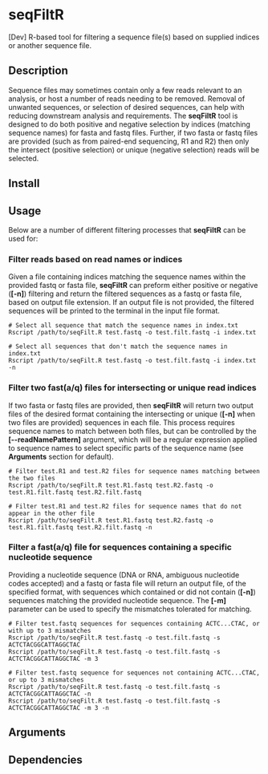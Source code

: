 # seqFiltR
[Dev] R-based tool for filtering a sequence file(s) based on supplied indices or another sequence file.

## Description
Sequence files may sometimes contain only a few reads relevant to an analysis, or host a number of reads needing to be removed. Removal of unwanted sequences, or selection of desired sequences, can help with reducing downstream analysis and requirements. The **seqFiltR** tool is designed to do both positive and negative selection by indices (matching sequence names) for fasta and fastq files. Further, if two fasta or fastq files are provided (such as from paired-end sequencing, R1 and R2) then only the intersect (positive selection) or unique (negative selection) reads will be selected. 

## Install

## Usage
Below are a number of different filtering processes that **seqFiltR** can be used for:

### Filter reads based on read names or indices
Given a file containing indices matching the sequence names within the provided fastq or fasta file, **seqFiltR** can preform either positive or negative (**[-n]**) filtering and return the filtered sequences as a fastq or fasta file, based on output file extension. If an output file is not provided, the filtered sequences will be printed to the terminal in the input file format.

```
# Select all sequence that match the sequence names in index.txt
Rscript /path/to/seqFilt.R test.fastq -o test.filt.fastq -i index.txt

# Select all sequences that don't match the sequence names in index.txt
Rscript /path/to/seqFilt.R test.fastq -o test.filt.fastq -i index.txt -n
```

### Filter two fast(a/q) files for intersecting or unique read indices
If two fasta or fastq files are provided, then **seqFiltR** will return two output files of the desired format containing the intersecting or unique (**[-n]** when two files are provided) sequences in each file. This process requires sequence names to match between both files, but can be controlled by the **[--readNamePattern]** argument, which will be a regular expression applied to sequence names to select specific parts of the sequence name (see **Arguments** section for default). 

```
# Filter test.R1 and test.R2 files for sequence names matching between the two files
Rscript /path/to/seqFilt.R test.R1.fastq test.R2.fastq -o test.R1.filt.fastq test.R2.filt.fastq

# Filter test.R1 and test.R2 files for sequence names that do not appear in the other file
Rscript /path/to/seqFilt.R test.R1.fastq test.R2.fastq -o test.R1.filt.fastq test.R2.filt.fastq -n 
```

### Filter a fast(a/q) file for sequences containing a specific nucleotide sequence
Providing a nucleotide sequence (DNA or RNA, ambiguous nucleotide codes accepted) and a fastq or fasta file will return an output file, of the specified format, with sequences which contained or did not contain (**[-n]**) sequences matching the provided nucleotide sequence. The **[-m]** parameter can be used to specify the mismatches tolerated for matching.

```
# Filter test.fastq sequences for sequences containing ACTC...CTAC, or with up to 3 mismatches
Rscript /path/to/seqFilt.R test.fastq -o test.filt.fastq -s ACTCTACGGCATTAGGCTAC
Rscript /path/to/seqFilt.R test.fastq -o test.filt.fastq -s ACTCTACGGCATTAGGCTAC -m 3

# Filter test.fastq sequence for sequences not containing ACTC...CTAC, or up to 3 mismatches
Rscript /path/to/seqFilt.R test.fastq -o test.filt.fastq -s ACTCTACGGCATTAGGCTAC -n 
Rscript /path/to/seqFilt.R test.fastq -o test.filt.fastq -s ACTCTACGGCATTAGGCTAC -m 3 -n
```

## Arguments



## Dependencies

